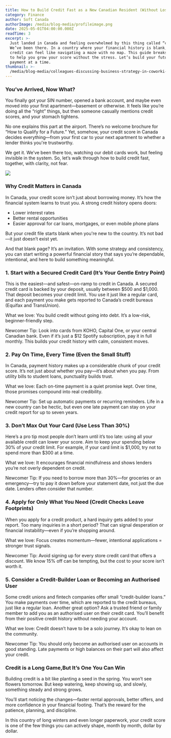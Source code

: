 ```yaml
---
title: How to Build Credit Fast as a New Canadian Resident (Without Losing Your Mind)
category: Finance
author: Soft Canada
authorImage: /media/blog-media/profileimage.png
date: 2025-05-01T04:00:00.000Z
readTime: 3
excerpt: >-
  Just landed in Canada and feeling overwhelmed by this thing called “credit”?
  We’ve been there. In a country where your financial history is blank, building
  credit can feel like navigating a maze with no map. This guide breaks it down
  to help you grow your score without the stress. Let’s build your future, one
  payment at a time.
thumbnail: >-
  /media/blog-media/colleagues-discussing-business-strategy-in-coworki-2025-02-12-04-27-27-utc.jpg
---
```


### You’ve Arrived, Now What?

You finally got your SIN number, opened a bank account, and maybe even moved into your first apartment—basement or otherwise. It feels like you’re doing all the “right” things, but then someone casually mentions credit scores, and your stomach tightens.

No one explains this part at the airport. There’s no welcome brochure for “How to Qualify for a Future.” Yet, somehow, your credit score in Canada decides everything—from your first car to your next apartment to whether a lender thinks you're trustworthy.

We get it. We’ve been there too, watching our debit cards work, but feeling invisible in the system. So, let’s walk through how to build credit fast, together, with clarity, not fear.

![](/media/blog-media/colleagues-discussing-business-strategy-in-coworki-2025-02-12-04-27-27-utc.jpg)

### Why Credit Matters in Canada

In Canada, your credit score isn’t just about borrowing money. It’s how the financial system learns to trust you. A strong credit history opens doors:

* Lower interest rates
* Better rental opportunities
* Easier approval for car loans, mortgages, or even mobile phone plans

But your credit file starts blank when you're new to the country. It’s not bad—it just doesn’t exist yet.

And that blank page? It’s an invitation. With some strategy and consistency, you can start writing a powerful financial story that says you’re dependable, intentional, and here to build something meaningful.

### 1. Start with a Secured Credit Card (It’s Your Gentle Entry Point)

This is the easiest—and safest—on-ramp to credit in Canada. A secured credit card is backed by your deposit, usually between $500 and $1,000. That deposit becomes your credit limit. You use it just like a regular card, and each payment you make gets reported to Canada’s credit bureaus (Equifax and TransUnion).

What we love: You build credit without going into debt. It’s a low-risk, beginner-friendly step.

Newcomer Tip:
Look into cards from KOHO, Capital One, or your central Canadian bank. Even if it’s just a $12 Spotify subscription, pay it in full monthly. This builds your credit history with calm, consistent moves.

### 2. Pay On Time, Every Time (Even the Small Stuff)

In Canada, payment history makes up a considerable chunk of your credit score. It’s not just about whether you pay—it’s about when you pay. From utility bills to student loans, punctuality builds trust.

What we love: Each on-time payment is a quiet promise kept. Over time, those promises compound into real credibility.

Newcomer Tip:
Set up automatic payments or recurring reminders. Life in a new country can be hectic, but even one late payment can stay on your credit report for up to seven years.

### 3. Don’t Max Out Your Card (Use Less Than 30%)

Here’s a pro tip most people don’t learn until it’s too late: using all your available credit can lower your score. Aim to keep your spending below 30% of your credit limit. For example, if your card limit is $1,000, try not to spend more than $300 at a time.

What we love: It encourages financial mindfulness and shows lenders you’re not overly dependent on credit.

Newcomer Tip:
If you need to borrow more than 30%—for groceries or an emergency—try to pay it down before your statement date, not just the due date. Lenders often consider that number.

### 4. Apply for Only What You Need (Credit Checks Leave Footprints)

When you apply for a credit product, a hard inquiry gets added to your report. Too many inquiries in a short period? That can signal desperation or financial instability—even if you’re shopping around.

What we love: Focus creates momentum—fewer, intentional applications = stronger trust signals.

Newcomer Tip:
Avoid signing up for every store credit card that offers a discount. We know 15% off can be tempting, but the cost to your score isn’t worth it.

### 5. Consider a Credit-Builder Loan or Becoming an Authorised User

Some credit unions and fintech companies offer small “credit-builder loans.” You make payments over time, which are reported to the credit bureaus, just like a regular loan. Another great option? Ask a trusted friend or family member to add you as an authorised user on their credit card. You’ll benefit from their positive credit history without needing your account.

What we love: Credit doesn’t have to be a solo journey. It’s okay to lean on the community.

Newcomer Tip:
You should only become an authorised user on accounts in good standing. Late payments or high balances on their part will also affect your credit.

### Credit is a Long Game,But It’s One You Can Win

Building credit is a bit like planting a seed in the spring. You won’t see flowers tomorrow. But keep watering, keep showing up, and slowly, something steady and strong grows.

You’ll start noticing the changes—faster rental approvals, better offers, and more confidence in your financial footing. That’s the reward for the patience, planning, and discipline.

In this country of long winters and even longer paperwork, your credit score is one of the few things you can actively shape, month by month, dollar by dollar.
